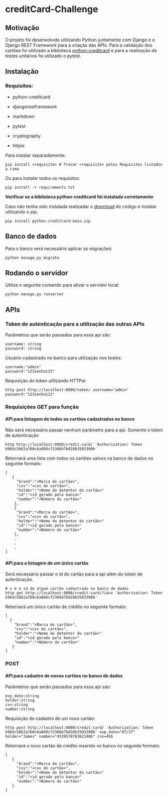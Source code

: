 # creditCard-Challenge
## Motivação

O projeto foi desenvolvido utilizando Python juntamente com Django e o Django REST Framework para a criação das APIs. Para a validação dos cartões foi utilizado a biblioteca [python-creditcard](https://github.com/MaisTodos/backend-python-creditcard) e para a realização de testes unitários foi utilizado o pytest.

## Instalação

### Requisitos:

* python-creditcard

* djangorestframework

* markdown

* pytest 

* cryptography

* httpie
  
 Para instalar separadamente:
 
 ```
 pip install <requisito> # Trocar <requisito> pelos Requisitos listados a cima
 ```
 
 Ou para instalar todos os requisitos:
 ```
 pip install -r requirements.txt
 ```
 
 **Verificar se a biblioteca python-creditcard foi instalada corretamente**
 
 Caso não tenha sido instalada realizadar o [download](https://github.com/MaisTodos/backend-python-creditcard) do código e instalar utilizando o pip.
 ```
 pip install python-creditcard-main.zip
 ```
 
 ## Banco de dados
 
 Para o banco será necessário aplicar as migrações:
 ```
 python manage.py migrate
 ```
 
 ## Rodando o servidor
 
 Utilize o seguinte comando para ativar o servidor local:
 ```
 python manage.py runserver
 ```
 ## APIs
 
 ### Token de autenticação para a utilização das outras APIs
 
 Parâmetros que serão passados para essa api são:
 ```
 username: string
 password: string
 ```
 Usuário cadastrado no banco para utilização nos testes:
 ```
 username:"admin"
 password:"123senha123"
 ```
 Requisição do token utilizando HTTPie:
 ```
 http post http://localhost:8000/token/ username="admin" password:"123senha123"
 ```
 ### Requisições GET para função
 #### API para listagem de todos os cartões cadastrados no banco
 Não será necessário passar nenhum parâmetro para a api. Somente o token de autenticação 
 ```
 http http://localhost:8000/credit-card/ 'Authorization: Token b96dc5862a760c6a860cf2366b7b028b3503390b'
 ```
 Retornará uma lista com todos os cartões salvos na banco de dados no seguinte formato:
 ```
 [
    {
      "brand":"<Marca do cartão>",
      "cvv":"<cvv do cartão>",
      "holder":"<Nome do detentor do cartão>"
      "id":"<id gerado pelo banco>"
      "number":"<Número do cartão>"
     },
     {
      "brand":"<Marca do cartão>",
      "cvv":"<cvv do cartão>",
      "holder":"<Nome do detentor do cartão>"
      "id":"<id gerado pelo banco>"
      "number":"<Número do cartão>"
     },
     .
     .
     .
 ]
 ```
 #### API para a listagem de um único cartão
 Será necessário passar o id do cartão para a api além do token de autenticação.
 ```
 # x é o id de algum cartão cadastrado no banco de dados
 http get http://localhost:8000/credit-card/?id=x 'Authorization: Token b96dc5862a760c6a860cf2366b7b028b3503390b'
 ```
 Retornará um único cartão de crédito no seguinte formato:
  ```
 [
    {
      "brand":"<Marca do cartão>",
      "cvv":"<cvv do cartão>",
      "holder":"<Nome do detentor do cartão>"
      "id":"<id gerado pelo banco>"
      "number":"<Número do cartão>"
     }
 ]
 ```
 
 ### POST
 
 #### API para cadastro de novos cartões no banco de dados
 Parâmetros que serão passados para essa api são:
 ```
 exp_date:string
 holder:string
 cvv:string
 number:string
 ```
 Requisição de cadastro de um novo cartão:
 ```
 http post http://localhost:8000/credit-card/ 'Authorization: Token b96dc5862a760c6a860cf2366b7b028b3503390b' exp_date="07/27" holder="James" number="4539578763621486" cvv=456
 ```
 Retornará o novo cartão de crédito inserido no banco no seguinte formato:
 ```
 [
    {
      "brand":"<Marca do cartão>",
      "cvv":"<cvv do cartão>",
      "holder":"<Nome do detentor do cartão>"
      "id":"<id gerado pelo banco>"
      "number":"<Número do cartão>"
    }
 ]
 ```
